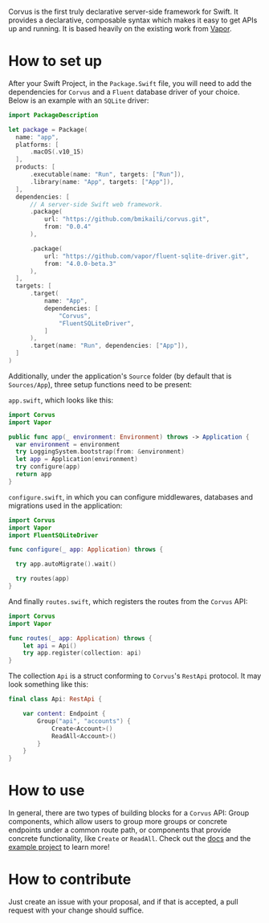 Corvus is the first truly declarative server-side framework for Swift. It provides a declarative, composable syntax which makes it easy to get APIs up and running. It is based heavily on the existing work from [Vapor](https://github.com/vapor/vapor).

# How to set up

After your Swift Project, in the `Package.Swift` file, you will need to add the dependencies 
for `Corvus` and a `Fluent` database driver of your choice. Below is an example with an 
`SQLite` driver:

```Swift
import PackageDescription

let package = Package(
  name: "app",
  platforms: [
      .macOS(.v10_15)
  ],
  products: [
      .executable(name: "Run", targets: ["Run"]),
      .library(name: "App", targets: ["App"]),
  ],
  dependencies: [
      // A server-side Swift web framework.
      .package(
          url: "https://github.com/bmikaili/corvus.git",
          from: "0.0.4"
      ),

      .package(
          url: "https://github.com/vapor/fluent-sqlite-driver.git",
          from: "4.0.0-beta.3"
      ),
  ],
  targets: [
      .target(
          name: "App",
          dependencies: [
              "Corvus",
              "FluentSQLiteDriver",
          ]
      ),
      .target(name: "Run", dependencies: ["App"]),
  ]
)
```

Additionally, under the application's `Source` folder (by default that is `Sources/App`), three 
setup functions need to be present:

`app.swift`, which looks like this:

```Swift
import Corvus
import Vapor

public func app(_ environment: Environment) throws -> Application {
  var environment = environment
  try LoggingSystem.bootstrap(from: &environment)
  let app = Application(environment)
  try configure(app)
  return app
}
```

`configure.swift`, in which you can configure middlewares, databases and migrations used
in the application:

```Swift
import Corvus
import Vapor
import FluentSQLiteDriver

func configure(_ app: Application) throws {

  try app.autoMigrate().wait()

  try routes(app)
}
```

And finally `routes.swift`, which registers the routes from the `Corvus` API:
```Swift
import Corvus
import Vapor

func routes(_ app: Application) throws {
    let api = Api()
    try app.register(collection: api)
}
```

The collection `Api` is a struct conforming to `Corvus`'s `RestApi` protocol. It may look
something like this:

```Swift
final class Api: RestApi {

    var content: Endpoint {
        Group("api", "accounts") {
            Create<Account>()
            ReadAll<Account>()
        }
    }
}
```

# How to use

In general, there are two types of building blocks for a `Corvus` API: Group components, which
allow users to group more groups or concrete endpoints under a common route path, or 
components that provide concrete functionality, like `Create` or `ReadAll`. Check out the 
[docs](https://apodini.github.io/corvus-docs/) and the [example project](https://github.com/Apodini/corvus-example-project) to learn more!

# How to contribute

Just create an issue with your proposal, and if that is accepted, a pull request with your change
should suffice.
